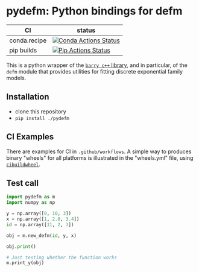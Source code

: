 # pydefm: Python bindings for defm


|      CI              | status |
|----------------------|--------|
| conda.recipe         | [![Conda Actions Status][actions-conda-badge]][actions-conda-link] |
| pip builds           | [![Pip Actions Status][actions-pip-badge]][actions-pip-link] |

This is a python wrapper of the [`barry c++` library][barry-git], and in
particular, of the `defm` module that provides utilities for fitting
discrete exponential family models.


[barry-git]: https://github.com/USCbiostats/barry
[gitter-badge]:            https://badges.gitter.im/pybind/Lobby.svg
[gitter-link]:             https://gitter.im/pybind/Lobby
[actions-badge]:           https://github.com/UofUEpiBio/pydefm/workflows/Tests/badge.svg
[actions-conda-link]:      https://github.com/UofUEpiBio/pydefm/actions?query=workflow%3AConda
[actions-conda-badge]:     https://github.com/UofUEpiBio/pydefm/workflows/Conda/badge.svg
[actions-pip-link]:        https://github.com/UofUEpiBio/pydefm/actions?query=workflow%3APip
[actions-pip-badge]:       https://github.com/UofUEpiBio/pydefm/workflows/Pip/badge.svg
[actions-wheels-link]:     https://github.com/UofUEpiBio/pydefm/actions?query=workflow%3AWheels
[actions-wheels-badge]:    https://github.com/UofUEpiBio/pydefm/workflows/Wheels/badge.svg

## Installation


- clone this repository
- `pip install ./pydefm`


## CI Examples


There are examples for CI in `.github/workflows`. A simple way to produces
binary "wheels" for all platforms is illustrated in the "wheels.yml" file,
using [`cibuildwheel`][].


Test call
---------

```python
import pydefm as m
import numpy as np

y = np.array([0, 10, 3])
x = np.array([1, 2.0, 3.4])
id = np.array([11, 2, 3])

obj = m.new_defm(id, y, x)

obj.print()

# Just testing whether the function works
m.print_y(obj)
```

[`cibuildwheel`]:          https://cibuildwheel.readthedocs.io
